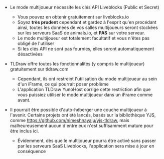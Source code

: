 * Le mode multijoueur nécessite les clés API Liveblocks (Public et Secret)
     * Vous pouvez en obtenir gratuitement sur liveblocks.io
     * Soyez **très prudent** cependant et gardez à l'esprit qu'en procédant ainsi, toutes les données de vos salles multijoueurs seront stockées sur les serveurs SaaS de animals.io, et **PAS** sur votre serveur.
     * Le mode multijoueur est totalement facultatif et vous n'êtes pas obligé de l'utiliser
     * Si les clés API ne sont pas fournies, elles seront automatiquement désactivées

* TLDraw offre toutes les fonctionnalités (y compris le multijoueur) gratuitement sur tldraw.com
     * Cependant, ils ont restreint l'utilisation du mode multijoueur au sein d'un iFrame, ce qui pourrait poser problème
     * L'application TLDraw YunoHost corrige cette restriction afin que vous puissiez utiliser le mode multijoueur dans un iFrame comme avant.

* Il pourrait être possible d'auto-héberger une couche multijoueur à l'avenir. Certains projets ont été lancés, basés sur la bibliothèque YJS, comme https://github.com/nimeshnayaju/yjs-tldraw, mais malheureusement aucun d'entre eux n'est suffisamment mature pour être inclus ici.
     * Évidemment, dès que le multijoueur pourra être activé sans passer par les serveurs SaaS Liveblocks, l'application sera mise à jour en conséquence